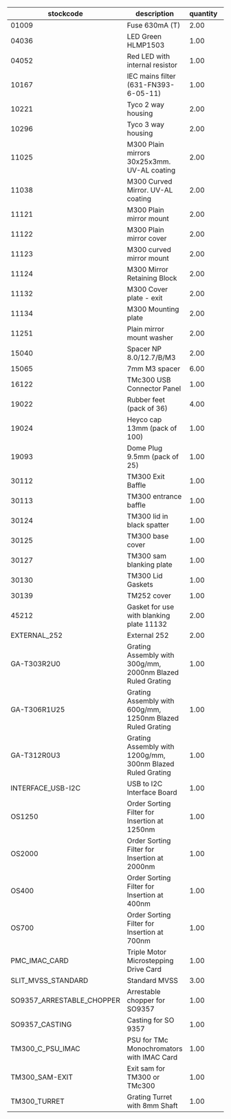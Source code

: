|stockcode|description|quantity|location|
|---------|-----------|--------|--------|
|01009|Fuse 630mA (T)|2.00||
|04036|LED Green HLMP1503|1.00||
|04052|Red LED with internal resistor|1.00||
|10167|IEC mains filter (631-FN393-6-05-11)|1.00||
|10221|Tyco 2 way housing|2.00||
|10296|Tyco 3 way housing|2.00||
|11025|M300 Plain mirrors 30x25x3mm.  UV-AL coating|2.00||
|11038|M300 Curved Mirror.  UV-AL coating|2.00||
|11121|M300 Plain mirror mount|2.00||
|11122|M300 Plain mirror cover|2.00||
|11123|M300 curved mirror mount|2.00||
|11124|M300 Mirror Retaining Block|2.00||
|11132|M300 Cover plate - exit|2.00||
|11134|M300 Mounting plate|2.00||
|11251|Plain mirror mount washer|2.00||
|15040|Spacer NP 8.0/12.7/B/M3|2.00||
|15065|7mm M3 spacer|6.00||
|16122|TMc300 USB Connector Panel|1.00||
|19022|Rubber feet (pack of 36)|4.00||
|19024|Heyco cap 13mm (pack of 100)|1.00||
|19093|Dome Plug 9.5mm (pack of 25)|1.00||
|30112|TM300 Exit Baffle|1.00||
|30113|TM300 entrance baffle|1.00||
|30124|TM300 lid in black spatter|1.00||
|30125|TM300 base cover|1.00||
|30127|TM300 sam blanking plate|1.00||
|30130|TM300 Lid Gaskets|1.00||
|30139|TM252 cover|1.00||
|45212|Gasket for use with blanking plate 11132|2.00||
|EXTERNAL_252|External 252|2.00||
|GA-T303R2U0|Grating Assembly with 300g/mm, 2000nm Blazed Ruled Grating|1.00||
|GA-T306R1U25|Grating Assembly with 600g/mm, 1250nm Blazed Ruled Grating|1.00||
|GA-T312R0U3|Grating Assembly with 1200g/mm, 300nm Blazed Ruled Grating|1.00||
|INTERFACE_USB-I2C|USB to I2C Interface Board|1.00||
|OS1250|Order Sorting Filter for Insertion at 1250nm|1.00||
|OS2000|Order Sorting Filter for Insertion at 2000nm|1.00||
|OS400|Order Sorting Filter for Insertion at 400nm|1.00||
|OS700|Order Sorting Filter for Insertion at 700nm|1.00||
|PMC_IMAC_CARD|Triple Motor Microstepping Drive Card|1.00||
|SLIT_MVSS_STANDARD|Standard MVSS|3.00||
|SO9357_ARRESTABLE_CHOPPER|Arrestable chopper for SO9357|1.00||
|SO9357_CASTING|Casting for SO 9357|1.00||
|TM300_C_PSU_IMAC|PSU for TMc Monochromators with IMAC Card|1.00||
|TM300_SAM-EXIT|Exit sam for TM300 or TMc300|1.00||
|TM300_TURRET|Grating Turret with 8mm Shaft|1.00||
